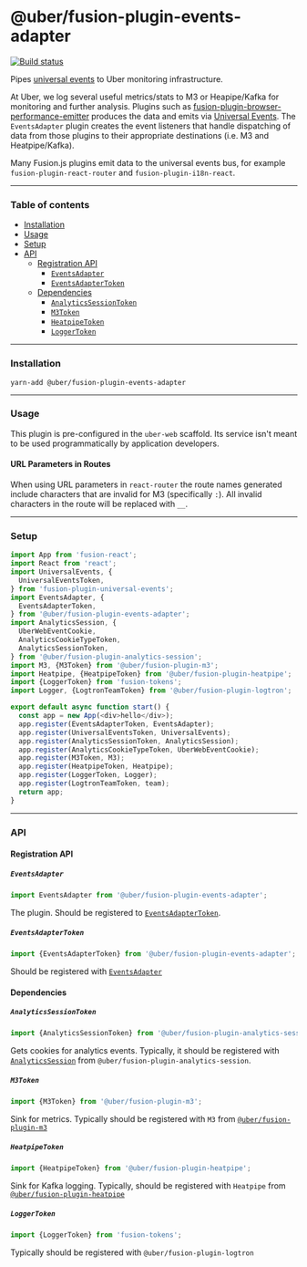 # @uber/fusion-plugin-events-adapter

[![Build status](https://badge.buildkite.com/e962e49f800a98e953516b0d036bc66501ccb5e90dcd7eff2f.svg?branch=master)](https://buildkite.com/uber/fusionjs)

Pipes [universal events](https://github.com/fusionjs/fusionjs/tree/master/fusion-plugin-universal-events) to Uber monitoring infrastructure.

At Uber, we log several useful metrics/stats to M3 or Heapipe/Kafka for monitoring and further analysis.
Plugins such as [fusion-plugin-browser-performance-emitter](https://github.com/fusionjs/fusionjs/tree/master/fusion-plugin-browser-performance-emitter) produces the data and emits via [Universal Events](https://github.com/fusionjs/fusionjs/tree/master/fusion-plugin-universal-events). The `EventsAdapter` plugin creates the event listeners that handle dispatching of data from those plugins to their appropriate destinations (i.e. M3 and Heatpipe/Kafka).

Many Fusion.js plugins emit data to the universal events bus, for example `fusion-plugin-react-router` and `fusion-plugin-i18n-react`.

---

### Table of contents

* [Installation](#installation)
* [Usage](#usage)
* [Setup](#setup)
* [API](#api)
  * [Registration API](#registration-api)
    * [`EventsAdapter`](#eventsadapter)
    * [`EventsAdapterToken`](#eventsadaptertoken)
  * [Dependencies](#dependencies)
    * [`AnalyticsSessionToken`](#analyticssessiontoken)
    * [`M3Token`](#m3token)
    * [`HeatpipeToken`](#heatpipetoken)
    * [`LoggerToken`](#loggertoken)

---

### Installation

```
yarn-add @uber/fusion-plugin-events-adapter
```

---

### Usage

This plugin is pre-configured in the `uber-web` scaffold. Its service isn't meant to be used programmatically by application developers.

#### URL Parameters in Routes

When using URL parameters in `react-router` the route names generated include characters that are invalid for M3 (specifically `:`). All invalid characters in the route will be replaced with `__`.

---

### Setup

```js
import App from 'fusion-react';
import React from 'react';
import UniversalEvents, {
  UniversalEventsToken,
} from 'fusion-plugin-universal-events';
import EventsAdapter, {
  EventsAdapterToken,
} from '@uber/fusion-plugin-events-adapter';
import AnalyticsSession, {
  UberWebEventCookie,
  AnalyticsCookieTypeToken,
  AnalyticsSessionToken,
} from '@uber/fusion-plugin-analytics-session';
import M3, {M3Token} from '@uber/fusion-plugin-m3';
import Heatpipe, {HeatpipeToken} from '@uber/fusion-plugin-heatpipe';
import {LoggerToken} from 'fusion-tokens';
import Logger, {LogtronTeamToken} from '@uber/fusion-plugin-logtron';

export default async function start() {
  const app = new App(<div>hello</div>);
  app.register(EventsAdapterToken, EventsAdapter);
  app.register(UniversalEventsToken, UniversalEvents);
  app.register(AnalyticsSessionToken, AnalyticsSession);
  app.register(AnalyticsCookieTypeToken, UberWebEventCookie);
  app.register(M3Token, M3);
  app.register(HeatpipeToken, Heatpipe);
  app.register(LoggerToken, Logger);
  app.register(LogtronTeamToken, team);
  return app;
}
```

---

### API

#### Registration API

##### `EventsAdapter`

```js
import EventsAdapter from '@uber/fusion-plugin-events-adapter';
```

The plugin. Should be registered to [`EventsAdapterToken`](#eventsadaptertoken).

##### `EventsAdapterToken`

```js
import {EventsAdapterToken} from '@uber/fusion-plugin-events-adapter';
```

Should be registered with [`EventsAdapter`](#eventsadapter)

#### Dependencies

##### `AnalyticsSessionToken`

```js
import {AnalyticsSessionToken} from '@uber/fusion-plugin-analytics-session';
```

Gets cookies for analytics events. Typically, it should be registered with [`AnalyticsSession`](https://code.uberinternal.com/diffusion/WEFUSYW/#analyticssession) from `@uber/fusion-plugin-analytics-session`.

##### `M3Token`

```js
import {M3Token} from '@uber/fusion-plugin-m3';
```

Sink for metrics. Typically should be registered with `M3` from [`@uber/fusion-plugin-m3`](https://code.uberinternal.com/diffusion/WEFUSHE/#m3)

##### `HeatpipeToken`

```js
import {HeatpipeToken} from '@uber/fusion-plugin-heatpipe';
```

Sink for Kafka logging. Typically, should be registered with `Heatpipe` from [`@uber/fusion-plugin-heatpipe`](https://code.uberinternal.com/diffusion/WEFUSVQ/)

##### `LoggerToken`

```js
import {LoggerToken} from 'fusion-tokens';
```

Typically should be registered with `@uber/fusion-plugin-logtron`
